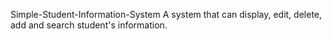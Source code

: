 Simple-Student-Information-System
A system that can display, edit, delete, add and search student's information.
